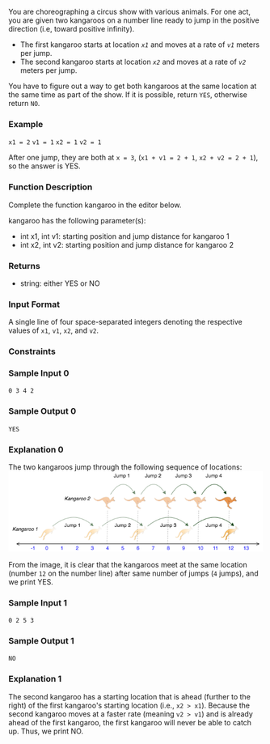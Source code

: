 You are choreographing a circus show with various animals. For one act, you are given two kangaroos on a number line ready to jump in the positive direction (i.e, toward positive infinity).

- The first kangaroo starts at location *`x1`* and moves at a rate of *`v1`* meters per jump.
- The second kangaroo starts at location *`x2`* and moves at a rate of *`v2`* meters per jump.

You have to figure out a way to get both kangaroos at the same location at the same time as part of the show. If it is possible, return `YES`, otherwise return `NO`.

### Example
`x1 = 2`
`v1 = 1`
`x2 = 1`
`v2 = 1`

After one jump, they are both at `x = 3`, (`x1 + v1 = 2 + 1`, `x2 + v2 = 2 + 1`), so the answer is YES.

### Function Description

Complete the function kangaroo in the editor below.

kangaroo has the following parameter(s):

- int x1, int v1: starting position and jump distance for kangaroo 1
- int x2, int v2: starting position and jump distance for kangaroo 2

### Returns
- string: either YES or NO

### Input Format

A single line of four space-separated integers denoting the respective values of `x1`, `v1`, `x2`, and `v2`.

### Constraints

### Sample Input 0
```
0 3 4 2
```
### Sample Output 0
```
YES
```
### Explanation 0

The two kangaroos jump through the following sequence of locations:
![alt text](image.png)

From the image, it is clear that the kangaroos meet at the same location (number `12` on the number line) after same number of jumps (`4` jumps), and we print YES.

### Sample Input 1
```
0 2 5 3
```
### Sample Output 1
```
NO
```
### Explanation 1

The second kangaroo has a starting location that is ahead (further to the right) of the first kangaroo's starting location (i.e., `x2 > x1`). Because the second kangaroo moves at a faster rate (meaning `v2 > v1`) and is already ahead of the first kangaroo, the first kangaroo will never be able to catch up. Thus, we print NO. 